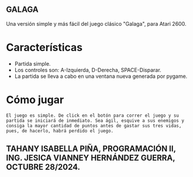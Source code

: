 ## GALAGA
Una versión simple y más fácil del juego clásico "Galaga", para Atari 2600.

# Características
- Partida simple.
- Los controles son: A-Izquierda, D-Derecha, SPACE-Disparar.
- La partida se lleva a cabo en una ventana nueva generada por pygame.

# Cómo jugar
    El juego es simple. De click en el botón para correr el juego y su partida se iniciará de inmediato. Sea ágil, esquive a sus enemigos y consiga la mayor cantidad de puntos antes de gastar sus tres vidas, pues, de hacerlo, habrá perdido el juego.

## TAHANY ISABELLA PIÑA, PROGRAMACIÓN II, ING. JESICA VIANNEY HERNÁNDEZ GUERRA, OCTUBRE 28/2024.
